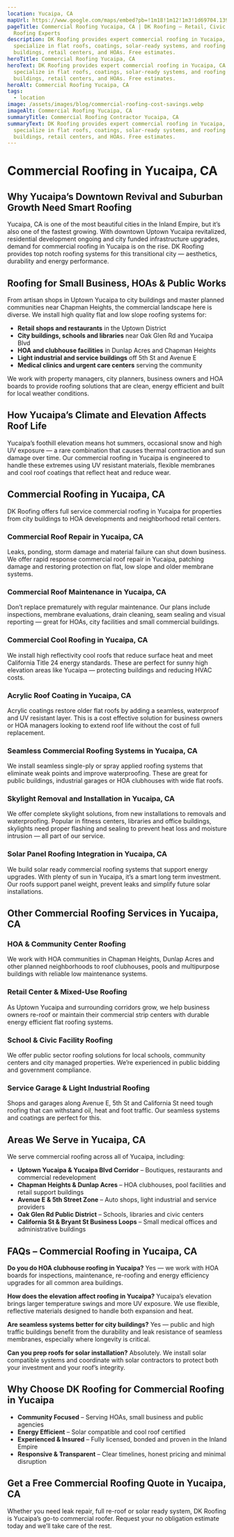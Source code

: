 ```yaml
---
location: Yucaipa, CA
mapUrl: https://www.google.com/maps/embed?pb=!1m18!1m12!1m3!1d69704.13900990902!2d-117.0858316616951!3d34.04065765043205!2m3!1f0!2f0!3f0!3m2!1i1024!2i768!4f13.1!3m3!1m2!1s0x80db511cd428ba3f%3A0x7a291ed4bbaca8fe!2sYucaipa%2C%20CA%2C%20USA!5e1!3m2!1sen!2sca!4v1746990637323!5m2!1sen!2sca
pageTitle: Commercial Roofing Yucaipa, CA | DK Roofing – Retail, Civic & HOA
  Roofing Experts
description: DK Roofing provides expert commercial roofing in Yucaipa, CA. We
  specialize in flat roofs, coatings, solar-ready systems, and roofing for city
  buildings, retail centers, and HOAs. Free estimates.
heroTitle: Commercial Roofing Yucaipa, CA
heroText: DK Roofing provides expert commercial roofing in Yucaipa, CA. We
  specialize in flat roofs, coatings, solar-ready systems, and roofing for city
  buildings, retail centers, and HOAs. Free estimates.
heroAlt: Commercial Roofing Yucaipa, CA
tags:
  - location
image: /assets/images/blog/commercial-roofing-cost-savings.webp
imageAlt: Commercial Roofing Yucaipa, CA
summaryTitle: Commercial Roofing Contractor Yucaipa, CA
summaryText: DK Roofing provides expert commercial roofing in Yucaipa, CA. We
  specialize in flat roofs, coatings, solar-ready systems, and roofing for city
  buildings, retail centers, and HOAs. Free estimates.
---
```

# Commercial Roofing in Yucaipa, CA

## Why Yucaipa’s Downtown Revival and Suburban Growth Need Smart Roofing

Yucaipa, CA is one of the most beautiful cities in the Inland Empire, but it’s also one of the fastest growing. With downtown Uptown Yucaipa revitalized, residential development ongoing and city funded infrastructure upgrades, demand for commercial roofing in Yucaipa is on the rise. DK Roofing provides top notch roofing systems for this transitional city — aesthetics, durability and energy performance.

## Roofing for Small Business, HOAs & Public Works

From artisan shops in Uptown Yucaipa to city buildings and master planned communities near Chapman Heights, the commercial landscape here is diverse. We install high quality flat and low slope roofing systems for:

* **Retail shops and restaurants** in the Uptown District
* **City buildings, schools and libraries** near Oak Glen Rd and Yucaipa Blvd
* **HOA and clubhouse facilities** in Dunlap Acres and Chapman Heights
* **Light industrial and service buildings** off 5th St and Avenue E
* **Medical clinics and urgent care centers** serving the community

We work with property managers, city planners, business owners and HOA boards to provide roofing solutions that are clean, energy efficient and built for local weather conditions.

## How Yucaipa’s Climate and Elevation Affects Roof Life

Yucaipa’s foothill elevation means hot summers, occasional snow and high UV exposure — a rare combination that causes thermal contraction and sun damage over time. Our commercial roofing in Yucaipa is engineered to handle these extremes using UV resistant materials, flexible membranes and cool roof coatings that reflect heat and reduce wear.

## Commercial Roofing in Yucaipa, CA

DK Roofing offers full service commercial roofing in Yucaipa for properties from city buildings to HOA developments and neighborhood retail centers.

### Commercial Roof Repair in Yucaipa, CA

Leaks, ponding, storm damage and material failure can shut down business. We offer rapid response commercial roof repair in Yucaipa, patching damage and restoring protection on flat, low slope and older membrane systems.

### Commercial Roof Maintenance in Yucaipa, CA

Don’t replace prematurely with regular maintenance. Our plans include inspections, membrane evaluations, drain cleaning, seam sealing and visual reporting — great for HOAs, city facilities and small commercial buildings.

### Commercial Cool Roofing in Yucaipa, CA

We install high reflectivity cool roofs that reduce surface heat and meet California Title 24 energy standards. These are perfect for sunny high elevation areas like Yucaipa — protecting buildings and reducing HVAC costs.

### Acrylic Roof Coating in Yucaipa, CA

Acrylic coatings restore older flat roofs by adding a seamless, waterproof and UV resistant layer. This is a cost effective solution for business owners or HOA managers looking to extend roof life without the cost of full replacement.

### Seamless Commercial Roofing Systems in Yucaipa, CA

We install seamless single-ply or spray applied roofing systems that eliminate weak points and improve waterproofing. These are great for public buildings, industrial garages or HOA clubhouses with wide flat roofs.

### Skylight Removal and Installation in Yucaipa, CA

We offer complete skylight solutions, from new installations to removals and waterproofing. Popular in fitness centers, libraries and office buildings, skylights need proper flashing and sealing to prevent heat loss and moisture intrusion — all part of our service.

### Solar Panel Roofing Integration in Yucaipa, CA

We build solar ready commercial roofing systems that support energy upgrades. With plenty of sun in Yucaipa, it’s a smart long term investment. Our roofs support panel weight, prevent leaks and simplify future solar installations.

## Other Commercial Roofing Services in Yucaipa, CA

### HOA & Community Center Roofing

We work with HOA communities in Chapman Heights, Dunlap Acres and other planned neighborhoods to roof clubhouses, pools and multipurpose buildings with reliable low maintenance systems.

### Retail Center & Mixed-Use Roofing

As Uptown Yucaipa and surrounding corridors grow, we help business owners re-roof or maintain their commercial strip centers with durable energy efficient flat roofing systems.

### School & Civic Facility Roofing

We offer public sector roofing solutions for local schools, community centers and city managed properties. We’re experienced in public bidding and government compliance.

### Service Garage & Light Industrial Roofing

Shops and garages along Avenue E, 5th St and California St need tough roofing that can withstand oil, heat and foot traffic. Our seamless systems and coatings are perfect for this.

## Areas We Serve in Yucaipa, CA

We serve commercial roofing across all of Yucaipa, including:

* **Uptown Yucaipa & Yucaipa Blvd Corridor** – Boutiques, restaurants and commercial redevelopment
* **Chapman Heights & Dunlap Acres** – HOA clubhouses, pool facilities and retail support buildings
* **Avenue E & 5th Street Zone** – Auto shops, light industrial and service providers
* **Oak Glen Rd Public District** – Schools, libraries and civic centers
* **California St & Bryant St Business Loops** – Small medical offices and administrative buildings

## FAQs – Commercial Roofing in Yucaipa, CA

**Do you do HOA clubhouse roofing in Yucaipa?**
Yes — we work with HOA boards for inspections, maintenance, re-roofing and energy efficiency upgrades for all common area buildings.

**How does the elevation affect roofing in Yucaipa?**
Yucaipa’s elevation brings larger temperature swings and more UV exposure. We use flexible, reflective materials designed to handle both expansion and heat.

**Are seamless systems better for city buildings?**
Yes — public and high traffic buildings benefit from the durability and leak resistance of seamless membranes, especially where longevity is critical.

**Can you prep roofs for solar installation?**
Absolutely. We install solar compatible systems and coordinate with solar contractors to protect both your investment and your roof’s integrity.

## Why Choose DK Roofing for Commercial Roofing in Yucaipa

* **Community Focused** – Serving HOAs, small business and public agencies
* **Energy Efficient** – Solar compatible and cool roof certified
* **Experienced & Insured** – Fully licensed, bonded and proven in the Inland Empire
* **Responsive & Transparent** – Clear timelines, honest pricing and minimal disruption

## Get a Free Commercial Roofing Quote in Yucaipa, CA

Whether you need leak repair, full re-roof or solar ready system, DK Roofing is Yucaipa’s go-to commercial roofer. Request your no obligation estimate today and we’ll take care of the rest.
